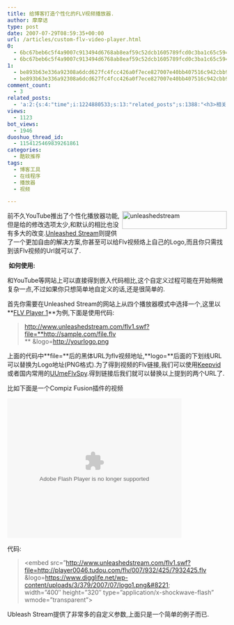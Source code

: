 ```yaml
---
title: 给博客打造个性化的FLV视频播放器.
author: 摩摩诘
type: post
date: 2007-07-29T08:59:35+00:00
url: /articles/custom-flv-video-player.html
0:
  - 6bc67beb6c5f4a9007c913494d6768ab8eaf59c52dcb1605789fcd0c3ba1c65c594bf1d2b1a8dfbc16618dbe379c258c
  - 6bc67beb6c5f4a9007c913494d6768ab8eaf59c52dcb1605789fcd0c3ba1c65c594bf1d2b1a8dfbc16618dbe379c258c
1:
  - be893b63e336a92308a6dcd627fc4fcc426a0f7ece827007e40bb407516c942cbb920ddb15066124db143b676b0ce874
  - be893b63e336a92308a6dcd627fc4fcc426a0f7ece827007e40bb407516c942cbb920ddb15066124db143b676b0ce874
comment_count:
  - 3
related_posts:
  - 'a:2:{s:4:"time";i:1224880533;s:13:"related_posts";s:1388:"<h3>相关日志</h3><ul class="related_post"><li><a href="http://www.digglife.cn/articles/adobe-media-player-beta.html" title="Adobe将于今日正式发布Adobe Media Player Beta">Adobe将于今日正式发布Adobe Media Player Beta</a></li><li><a href="http://www.digglife.cn/articles/listen-mp3-with-google-flash-player.html" title="小技巧:使用Google Flash Player播放在线音乐">小技巧:使用Google Flash Player播放在线音乐</a></li><li><a href="http://www.digglife.cn/articles/%e8%b6%85%e7%ba%a7%e9%9b%86%e8%a3%85%e7%ae%b1%e4%b8%8b%e8%bd%bdyoutube%e8%a7%86%e9%a2%91%e7%9a%8423%e7%a7%8d%e6%96%b9%e5%bc%8f.html" title="超级集装箱:下载YouTube视频的23种方式">超级集装箱:下载YouTube视频的23种方式</a></li><li><a href="http://www.digglife.cn/articles/enhance-mobile-phone-pics.html" title="如何提高手机照片的质量">如何提高手机照片的质量</a></li><li><a href="http://www.digglife.cn/articles/improve-your-image-online.html" title="在线一键优化你的照片">在线一键优化你的照片</a></li><li><a href="http://www.digglife.cn/articles/prism-extension.html" title="Prism扩展:将Web应用桌面化">Prism扩展:将Web应用桌面化</a></li><li><a href="http://www.digglife.cn/articles/online-image-resizer-cropper.html" title="15个在线图片缩放剪切工具">15个在线图片缩放剪切工具</a></li></ul>";}'
views:
  - 1123
bot_views:
  - 1946
duoshuo_thread_id:
  - 1154125469839261861
categories:
  - 酷软推荐
tags:
  - 博客工具
  - 在线程序
  - 播放器
  - 视频

---
```

<a href="https://www.digglife.net/wp-content/uploads/3/379/2007/07/unleashedstream1.png" atomicselection="true"><img height="41" alt="unleashedstream" src="http://digglife.qiniudn.com/wp-content/uploads/3/379/2007/07/unleashedstream-thumb.png" width="240" align="right" /></a>前不久YouTube推出了个性化播放器功能,但是给的修改选项太少,和默认的相比也没有多大的改变.<a href="http://www.unleashedstream.com" target="_blank">Unleashed Stream</a>则提供了一个更加自由的解决方案,你甚至可以给Flv视频烙上自己的Logo,而且你只需找到该Flv视频的Url就可以了.

**&nbsp;如何使用:**

和YouTube等网站上可以直接得到嵌入代码相比,这个自定义过程可能在开始稍微复杂一点,不过如果你只想简单地自定义的话,还是很简单的.

首先你需要在Unleashed Stream的网站上从四个播放器模式中选择一个,这里以**<a href="http://www.unleashedstream.com/index.php?option=com_content&task=view&id=3&Itemid=7" target="_blank">FLV Player 1</a>**为例,下面是使用代码:

> http://www.unleashedstream.com/flv1.swf?file=**http://sample.com/file.flv  
>** &logo=<u>http://yourlogo.png</u>

<!--more-->

上面的代码中**file=**后的黑体URL为flv视频地址,**logo=**后面的下划线URL可以替换为Logo地址(PNG格式).为了得到视频的Flv链接,我们可以使用<a href="http://keepvid.com/" target="_blank">Keepvid</a>或者国内常用的<a href="http://www.greendown.cn/soft/4625.html" target="_blank">UUmeFlvSpy</a>.得到链接后我们就可以替换以上提到的两个URL了.

比如下面是一个Compiz Fusion插件的视频

<embed src="http://www.unleashedstream.com/flv1.swf?file=http://player0046.tudou.com/flv/007/932/425/7932425.flv&logo=&logo=https://www.digglife.net/wp-content/uploads/3/379/2007/07/logo1.png" width="400" height="320" type="application/x-shockwave-flash" wmode="transparent">
</embed>

代码:

> <embed src=&#8221;http://www.unleashedstream.com/flv1.swf?file=http://player0046.tudou.com/flv/007/932/425/7932425.flv  
> &logo=https://www.digglife.net/wp-content/uploads/3/379/2007/07/logo1.png&#8221;  
> width=&#8221;400&#8243; height=&#8221;320&#8243; type=&#8221;application/x-shockwave-flash&#8221; wmode=&#8221;transparent&#8221;>

Ubleash Stream提供了非常多的自定义参数,上面只是一个简单的例子而已.